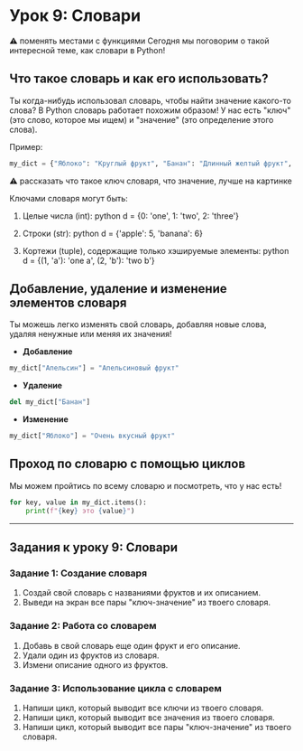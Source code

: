 # Урок 9: Словари


⚠️ поменять местами с функциями
Сегодня мы поговорим о такой интересной теме, как словари в Python!

## Что такое словарь и как его использовать?

Ты когда-нибудь использовал словарь, чтобы найти значение какого-то слова? В Python словарь работает похожим образом! У нас есть "ключ" (это слово, которое мы ищем) и "значение" (это определение этого слова).

Пример:
```python
my_dict = {"Яблоко": "Круглый фрукт", "Банан": "Длинный желтый фрукт", "Персик": "Фрукт с косточкой внутри"}
```

⚠️ рассказать что такое ключ словаря, что значение, лучше на картинке

Ключами словаря могут быть:

1. Целые числа (int): 
python
d = {0: 'one', 1: 'two', 2: 'three'}

2. Строки (str):
python
d = {'apple': 5, 'banana': 6}

3. Кортежи (tuple), содержащие только хэшируемые элементы:
python
d = {(1, 'a'): 'one a', (2, 'b'): 'two b'}




## Добавление, удаление и изменение элементов словаря

Ты можешь легко изменять свой словарь, добавляя новые слова, удаляя ненужные или меняя их значения!

- **Добавление**  
```python
my_dict["Апельсин"] = "Апельсиновый фрукт"
```
- **Удаление**  
```python
del my_dict["Банан"]
```
- **Изменение**  
```python
my_dict["Яблоко"] = "Очень вкусный фрукт"
```

## Проход по словарю с помощью циклов

Мы можем пройтись по всему словарю и посмотреть, что у нас есть!

```python
for key, value in my_dict.items():
    print(f"{key} это {value}")
```

---

## Задания к уроку 9: Словари

### Задание 1: Создание словаря
1. Создай свой словарь с названиями фруктов и их описанием.
2. Выведи на экран все пары "ключ-значение" из твоего словаря.

### Задание 2: Работа со словарем
1. Добавь в свой словарь еще один фрукт и его описание.
2. Удали один из фруктов из словаря.
3. Измени описание одного из фруктов.

### Задание 3: Использование цикла с словарем
1. Напиши цикл, который выводит все ключи из твоего словаря.
2. Напиши цикл, который выводит все значения из твоего словаря.
3. Напиши цикл, который выводит все пары "ключ-значение" из твоего словаря.

